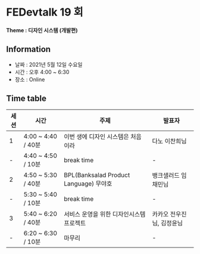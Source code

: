 # FEDevtalk 19 회
#### Theme : 디자인 시스템 (개발편)
## Information
- 날짜 : 2021년 5월 12일 수요일
- 시간 : 오후 4:00 ~ 6:30
- 장소 : Online
## Time table
| 세션 | 시간               | 주제       | 발표자          |
| ---- | ------------------ | ---------- | --------------- |
| 1    | 4:00 ~ 4:40 / 40분 | 이번 생에 디자인 시스템은 처음이라 | 다노 이찬희님 |
| -    | 4:40 ~ 4:50 / 10분 | break time | - |
| 2    | 4:50 ~ 5:30 / 40분 | BPL(Banksalad Product Language) 무야호 | 뱅크샐러드 임채민님 |
| -    | 5:30 ~ 5:40 / 10분 | break time | - |
| 3    | 5:40 ~ 6:20 / 40분 | 서비스 운영을 위한 디자인시스템 프로젝트 | 카카오 전우진님, 김정윤님 |
| -    | 6:20 ~ 6:30 / 10분 | 마무리 | - |
